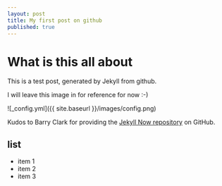 ```yaml
---
layout: post
title: My first post on github
published: true
---
```


# What is this all about

This is a test post, generated by Jekyll from github.

I will leave this image in for reference for now :-)

![_config.yml]({{ site.baseurl }}/images/config.png)

Kudos to Barry Clark for providing the [Jekyll Now repository](https://github.com/barryclark/jekyll-now) on GitHub.

## list
- item 1
- item 2
- item 3
